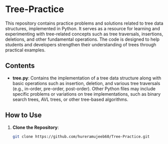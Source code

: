 # Tree-Practice

This repository contains practice problems and solutions related to tree data structures, implemented in Python. It serves as a resource for learning and experimenting with tree-related concepts such as tree traversals, insertions, deletions, and other fundamental operations. The code is designed to help students and developers strengthen their understanding of trees through practical examples.

## Contents

- **tree.py**: Contains the implementation of a tree data structure along with basic operations such as insertion, deletion, and various tree traversals (e.g., in-order, pre-order, post-order). Other Python files may include specific problems or variations on tree implementations, such as binary search trees, AVL trees, or other tree-based algorithms.

## How to Use

1. **Clone the Repository**:
   ```bash
   git clone https://github.com/hureramujeeb60/Tree-Practice.git
